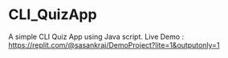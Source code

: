 # CLI_QuizApp
A simple CLI Quiz App using Java script.
Live Demo : https://replit.com/@sasankraj/DemoProject?lite=1&outputonly=1
